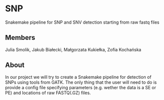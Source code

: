# SNP
Snakemake pipeline for SNP and SNV detection starting from raw fastq files

## Members
Julia Smolik, Jakub Białecki, Małgorzata Kukiełka,  Zofia Kochańska

## About
In our project we will try to create a Snakemake pipeline for detection of SNPs using tools from GATK. 
The only thing that the user will need to do is provide a config file specifying parameters (e.g. wether the data is a SE or PE) and locations of raw FASTQ(.GZ) files. 
